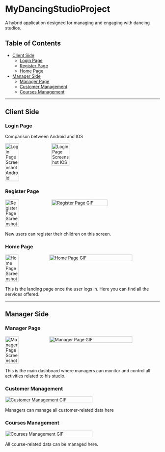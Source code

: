 # MyDancingStudioProject
A hybrid application designed for managing and engaging with dancing studios.

## Table of Contents
- [Client Side](#client-side)
  - [Login Page](#login-page)
  - [Register Page](#register-page)
  - [Home Page](#home-page)
- [Manager Side](#manager-side)
  - [Manager Page](#manager-page)
  - [Customer Management](#customer-management)
  - [Courses Management](#courses-management)

---

## Client Side

### Login Page
  Comparison between Android and IOS
<div style="display: flex;">
  <img src="./src/assets/images/android.png" alt="Login Page Screenshot Android" style="width: 30%;">
  <img src="./src/assets/images/iphone.png" alt="Login Page Screenshot IOS" style="width: 34%;">

</div>



### Register Page

<div style="display: flex;">
  <img src="./src/assets/images/register.png" alt="Register Page Screenshot" style="width: 30%;">
  <img src="./src/assets/images/ezgif.com-gif-maker.gif" alt="Register Page GIF" style="width: 60%;">
</div>

New users can register their children on this screen.

### Home Page

<div style="display: flex;">
  <img src="./src/assets/images/home.png" alt="Home Page Screenshot" style="width: 30%;">
  <img src="./src/assets/images/home.gif" alt="Home Page GIF" style="width: 75%;">
</div>

This is the landing page once the user logs in. Here you can find all the services offered.

---

## Manager Side

### Manager Page

<div style="display: flex;">
  <img src="./src/assets/images/manager.png" alt="Manager Page Screenshot" style="width: 30%;">
  <img src="./src/assets/images/manager.gif" alt="Manager Page GIF" style="width: 75%;">
</div>

This is the main dashboard where managers can monitor and control all activities related to his studio.

### Customer Management

<div style="display: flex;">
  <img src="./src/assets/images/customer_managment.gif" alt="Customer Management GIF" style="width: 75%;">
</div>

Managers can manage all customer-related data here

### Courses Management

<div style="display: flex;">
  <img src="./src/assets/images/course_managment.gif" alt="Courses Management GIF" style="width: 75%;">
</div>

All course-related data can be managed here.
